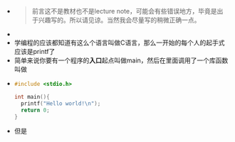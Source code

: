 - > 前言这不是教材也不是lecture note，可能会有些错误地方，毕竟是出于兴趣写的。所以请见谅。当然我会尽量写的稍微正确一点。
-
- 学编程的应该都知道有这么个语言叫做C语言，那么一开始的每个人的起手式应该是printf了
- 简单来说你要有一个程序的**入口**起点叫做main，然后在里面调用了一个库函数叫做
- ```C
  #include <stdio.h>
  
  int main(){
    printf("Hello world!\n");
    return 0;
  }
  ```
- 但是